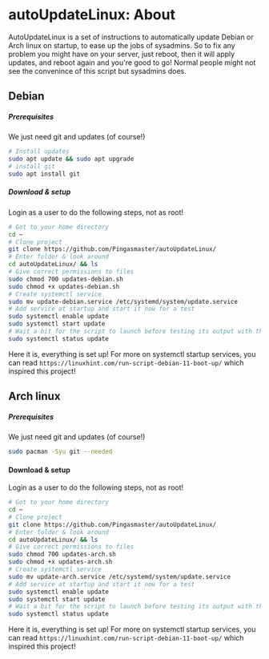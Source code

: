 # autoUpdateLinux: About

AutoUpdateLinux is a set of instructions to automatically update Debian or Arch linux on startup, to ease up the jobs of sysadmins. So to fix any problem you might have on your server, just reboot, then it will apply updates, and reboot again and you're good to go! Normal people might not see the convenince of this script but sysadmins does.

## Debian

##### Prerequisites

We just need git and updates (of course!)

```sh
# Install updates
sudo apt update && sudo apt upgrade
# install git
sudo apt install git
```

##### Download & setup

Login as a user to do the following steps, not as root!

```sh
# Got to your home directory
cd ~
# Clone project
git clone https://github.com/Pingasmaster/autoUpdateLinux/
# Enter folder & look around
cd autoUpdateLinux/ && ls
# Give correct permissions to files
sudo chmod 700 updates-debian.sh
sudo chmod +x updates-debian.sh
# Create systemctl service
sudo mv update-debian.service /etc/systemd/system/update.service
# Add service at startup and start it now for a test
sudo systemctl enable update
sudo systemctl start update
# Wait a bit for the script to launch before testing its output with this command
sudo systemctl status update
```
Here it is, everything is set up!
For more on systemctl startup services, you can read ```https://linuxhint.com/run-script-debian-11-boot-up/``` which inspired this project!

## Arch linux

##### Prerequisites

We just need git and updates (of course!)

```sh
sudo pacman -Syu git --needed
```

#### Download & setup

Login as a user to do the following steps, not as root!

```sh
# Got to your home directory
cd ~
# Clone project
git clone https://github.com/Pingasmaster/autoUpdateLinux/
# Enter folder & look around
cd autoUpdateLinux/ && ls
# Give correct permissions to files
sudo chmod 700 updates-arch.sh
sudo chmod +x updates-arch.sh
# Create systemctl service
sudo mv update-arch.service /etc/systemd/system/update.service
# Add service at startup and start it now for a test
sudo systemctl enable update
sudo systemctl start update
# Wait a bit for the script to launch before testing its output with this command
sudo systemctl status update
```

Here it is, everything is set up!
For more on systemctl startup services, you can read ```https://linuxhint.com/run-script-debian-11-boot-up/``` which inspired this project!
